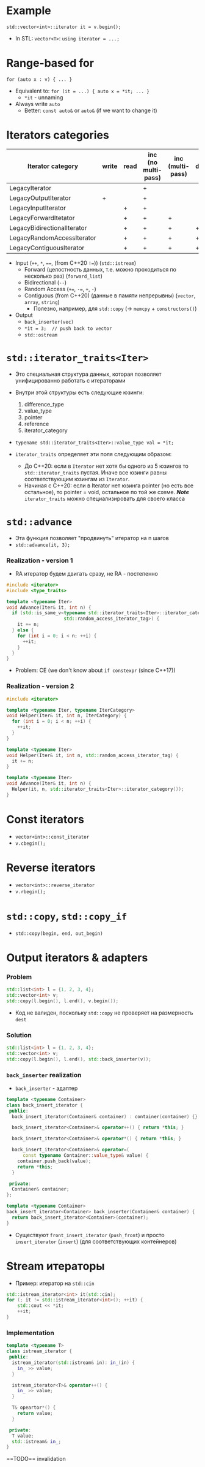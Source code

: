 # Example
`std::vector<int>::iterator it = v.begin();`
- In STL: `vector<T>`: `using iterator = ...;`

# Range-based for
`for (auto x : v) { ... }`
- Equivalent to: `for (it = ...) { auto x = *it; ... }`
	- `*it` - unnaming
- Always write `auto`
	- Better: `const auto&` or `auto&` (if we want to change it)

# Iterators categories

| Iterator category           | write | read | inc (no multi-pass) | inc (multi-pass) | dec | RA  | contiguous storage |
| --------------------------- | ----- | ---- | ------------------- | ---------------- | --- | --- | ------------------ |
| LegacyIterator              |       |      | +                   |                  |     |     |                    |
| LegacyOutputIterator        | +     |      | +                   |                  |     |     |                    |
| LegacyInputIterator         |       | +    | +                   |                  |     |     |                    |
| LegacyForwardItetator       |       | +    | +                   | +                |     |     |                    |
| LegacyBidirectionalIterator |       | +    | +                   | +                | +   |     |                    |
| LegacyRandomAccessIterator  |       | +    | +                   | +                | +   | +   |                    |
| LegacyContiguousIterator    |       | +    | +                   | +                | +   | +   | +                  |

- Input (`++`, `*`, `==`, (from C++20 `!=`)) (`std::istream`)
	- Forward (целостность данных, т.е. можно проходиться по несколько раз) (`forward_list`)
	- Bidirectional (`--`)
	- Random Access (`+=`, `-=`, `+`, `-`)
	- Contiguous (from C++20) (данные в памяти непрерывны) (`vector`, `array`, `string`)
		- Полезно, например, для `std::copy` (-> `memcpy` + `constructors()`)
- Output
	- `back_inserter(vec)`
	- `*it = 3;  // push back to vector`
	- `std::ostream`

# `std::iterator_traits<Iter>`
- Это специальная структура данных, которая позволяет унифицированно работать с итераторами
- Внутри этой структуры есть следующие юзинги:
	1. difference_type
	2. value_type
	3. pointer
	4. reference
	5. iterator_category
- `typename std::iterator_traits<Iter>::value_type val = *it;`

- `iterator_traits` определяет эти поля следующим образом:
	- До C++20: если в `Iterator` нет хотя бы одного из 5 юзингов то `std::iterator_traits` пустая. Иначе все юзинги равны соответствующим юзингам из `Iterator`.
	- Начиная с C++20: если в Iterator нет юзинга pointer (но есть все остальное), то pointer = void, остальное по той же схеме.
_**Note**_ `iterator_traits` можно специализировать для своего класса

# `std::advance`
- Эта функция позволяет "продвинуть" итератор на n шагов
- `std::advance(it, 3);`

### Realization - version 1
- RA итератор будем двигать сразу, не RA - постепенно
```cpp
#include <iterator>
#include <type_traits>

template <typename Iter>
void Advance(Iter& it, int n) {
  if (std::is_same_v<typename std::iterator_traits<Iter>::iterator_category,
                     std::random_access_iterator_tag>) {
    it += n;
  } else {
    for (int i = 0; i < n; ++i) {
      ++it;
    }
  }
}
```

- Problem: CE (we don't know about `if constexpr` (since C++17))
### Realization - version 2
```cpp
#include <iterator>

template <typename Iter, typename IterCategory>
void Helper(Iter& it, int n, IterCategory) {
  for (int i = 0; i < n; ++i) {
    ++it;
  }
}

template <typename Iter>
void Helper(Iter& it, int n, std::random_access_iterator_tag) {
  it += n;
}

template <typename Iter>
void Advance(Iter& it, int n) {
  Helper(it, n, std::iterator_traits<Iter>::iterator_category());
}
```

# Const iterators
- `vector<int>::const_iterator`
- `v.cbegin();`

# Reverse iterators
- `vector<int>::reverse_iterator`
- `v.rbegin();`

# `std::copy`, `std::copy_if`
- `std::copy(begin, end, out_begin)`

# Output iterators & adapters

### Problem
```cpp
std::list<int> l = {1, 2, 3, 4};
std::vector<int> v;
std::copy(l.begin(), l.end(), v.begin());
```
- Код не валиден, поскольку `std::copy` не проверяет на размерность `dest`

### Solution
```cpp
std::list<int> l = {1, 2, 3, 4};
std::vector<int> v;
std::copy(l.begin(), l.end(), std::back_inserter(v));
```

### `back_inserter` realization
- `back_inserter` - адаптер

```cpp
template <typename Container>
class back_insert_iterator {
 public:
  back_insert_iterator(Container& container) : container(container) {}

  back_insert_iterator<Container>& operator++() { return *this; }

  back_insert_iterator<Container>& operator*() { return *this; }

  back_insert_iterator<Container>& operator=(
      const typename Container::value_type& value) {
    container.push_back(value);
    return *this;
  }

 private:
  Container& container;
};

template <typename Container>
back_insert_iterator<Container> back_inserter(Container& container) {
  return back_insert_iterator<Container>(container);
}
```

- Существуют `front_insert_iterator` (`push_front`) и просто `insert_iterator` (`insert`) (для соответствующих контейнеров)

# Stream итераторы
- Пример: итератор на `std::cin`
```cpp
std::istream_iterator<int> it(std::cin);
for (; it != std::istream_iterator<int>(); ++it) {
    std::cout << *it;
    ++it;
}
```

### Implementation
```cpp
template <typename T>
class istream_iterator {
 public:
  istream_iterator(std::istream& in): in_(in) {
    in_ >> value;
  }

  istream_iterator<T>& operator++() {
    in_ >> value;
  }

  T& opeartor*() {
    return value;
  }

 private:
  T value;
  std::istream& in_;
}
```

==TODO== invalidation